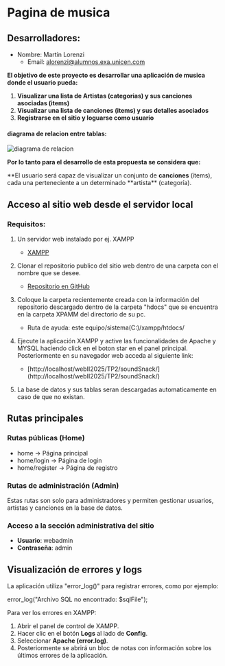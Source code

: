 # Pagina de musica

## Desarrolladores:

- Nombre: Martín Lorenzi
  - Email: alorenzi@alumnos.exa.unicen.com

**El objetivo de este proyecto es desarrollar una aplicación de musica donde el usuario pueda:**

1. **Visualizar una lista de Artistas (categorias) y sus canciones asociadas (items)**
2. **Visualizar una lista de canciones (items) y sus detalles asociados**
3. **Registrarse en el sitio y loguarse como usuario**

#### diagrama de relacion entre tablas:

![diagrama de relacion](./TP2/soundSnack/app/database/diagramaBD.png)

**Por lo tanto para el desarrollo de esta propuesta se considera que:**

**El usuario será capaz de visualizar un conjunto de **canciones** (ítems), cada una perteneciente a un determinado **artista\*\* (categoría).

## Acceso al sitio web desde el servidor local

### Requisitos:

1. Un servidor web instalado por ej. XAMPP
   - [XAMPP](https://www.apachefriends.org/es/index.html)

2. Clonar el repositorio publico del sitio web dentro de una carpeta con el nombre que se desee.
   - [Repositorio en GitHub](https://github.com/07martin12/web-2-tp-2)

3. Coloque la carpeta recientemente creada con la información del repositorio descargado dentro de la carpeta "hdocs" que se encuentra en la carpeta XPAMM del directorio de su pc.
   - Ruta de ayuda: este equipo/sistema(C:)/xampp/htdocs/

4. Ejecute la aplicación XAMPP y active las funcionalidades de Apache y MYSQL haciendo click en el boton star en el panel principal. Posteriormente en su navegador web acceda al siguiente link:
   - [http://localhost/webII2025/TP2/soundSnack/]
     (http://localhost/webII2025/TP2/soundSnack/)

5. La base de datos y sus tablas seran descargadas automaticamente en caso de que no existan.

## Rutas principales

### Rutas públicas (Home)

- home → Página principal
- home/login → Página de login
- home/register → Página de registro

### Rutas de administración (Admin)

Estas rutas son solo para administradores y permiten gestionar usuarios, artistas y canciones en la base de datos.

### Acceso a la sección administrativa del sitio

- **Usuario**: webadmin
- **Contraseña**: admin

## Visualización de errores y logs

La aplicación utiliza "error_log()" para registrar errores, como por ejemplo:

error_log("Archivo SQL no encontrado: $sqlFile");

Para ver los errores en XAMPP:

1. Abrir el panel de control de XAMPP.
2. Hacer clic en el botón **Logs** al lado de **Config**.
3. Seleccionar **Apache (error.log)**.
4. Posteriormente se abrirá un bloc de notas con información sobre los últimos errores de la aplicación.
